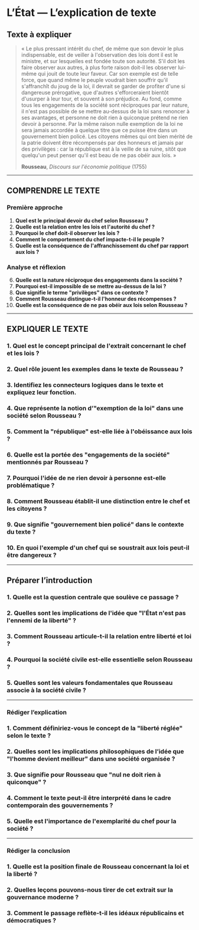 # L’État — L’explication de texte

## Texte à expliquer
> « Le plus pressant intérêt du chef, de même que son devoir le plus indispensable, est de veiller à l'observation des lois dont il est le ministre, et sur lesquelles est fondée toute son autorité. S'il doit les faire observer aux autres, à plus forte raison doit-il les observer lui-même qui jouit de toute leur faveur. Car son exemple est de telle force, que quand même le peuple voudrait bien souffrir qu'il s'affranchît du joug de la loi, il devrait se garder de profiter d'une si dangereuse prérogative, que d'autres s'efforceraient bientôt d'usurper à leur tour, et souvent à son préjudice. Au fond, comme tous les engagements de la société sont réciproques par leur nature, il n'est pas possible de se mettre au-dessus de la loi sans renoncer à ses avantages, et personne ne doit rien à quiconque prétend ne rien devoir à personne. Par la même raison nulle exemption de la loi ne sera jamais accordée à quelque titre que ce puisse être dans un gouvernement bien policé. Les citoyens mêmes qui ont bien mérité de la patrie doivent être récompensés par des honneurs et jamais par des privilèges : car la république est à la veille de sa ruine, sitôt que quelqu'un peut penser qu'il est beau de ne pas obéir aux lois. »
>
> **Rousseau**, *Discours sur l'économie politique* (1755)

---

## COMPRENDRE LE TEXTE

### Première approche

1. **Quel est le principal devoir du chef selon Rousseau ?**
2. **Quelle est la relation entre les lois et l'autorité du chef ?**
3. **Pourquoi le chef doit-il observer les lois ?**
4. **Comment le comportement du chef impacte-t-il le peuple ?**
5. **Quelle est la conséquence de l'affranchissement du chef par rapport aux lois ?**

### Analyse et réflexion

6. **Quelle est la nature réciproque des engagements dans la société ?**
7. **Pourquoi est-il impossible de se mettre au-dessus de la loi ?**
8. **Que signifie le terme "privilèges" dans ce contexte ?**
9. **Comment Rousseau distingue-t-il l'honneur des récompenses ?**
10. **Quelle est la conséquence de ne pas obéir aux lois selon Rousseau ?**

---

## EXPLIQUER LE TEXTE

### 1. Quel est le concept principal de l'extrait concernant le chef et les lois ?

### 2. Quel rôle jouent les exemples dans le texte de Rousseau ?

### 3. Identifiez les connecteurs logiques dans le texte et expliquez leur fonction.

### 4. Que représente la notion d’"exemption de la loi" dans une société selon Rousseau ?

### 5. Comment la "république" est-elle liée à l'obéissance aux lois ?

### 6. Quelle est la portée des "engagements de la société" mentionnés par Rousseau ?

### 7. Pourquoi l'idée de ne rien devoir à personne est-elle problématique ?

### 8. Comment Rousseau établit-il une distinction entre le chef et les citoyens ?

### 9. Que signifie "gouvernement bien policé" dans le contexte du texte ?

### 10. En quoi l'exemple d'un chef qui se soustrait aux lois peut-il être dangereux ?

---

## Préparer l’introduction

### 1. Quelle est la question centrale que soulève ce passage ?

### 2. Quelles sont les implications de l'idée que "l'État n'est pas l'ennemi de la liberté" ?

### 3. Comment Rousseau articule-t-il la relation entre liberté et loi ?

### 4. Pourquoi la société civile est-elle essentielle selon Rousseau ?

### 5. Quelles sont les valeurs fondamentales que Rousseau associe à la société civile ?

---

### Rédiger l’explication

### 1. Comment définiriez-vous le concept de la "liberté réglée" selon le texte ?

### 2. Quelles sont les implications philosophiques de l’idée que "l'homme devient meilleur" dans une société organisée ?

### 3. Que signifie pour Rousseau que "nul ne doit rien à quiconque" ?

### 4. Comment le texte peut-il être interprété dans le cadre contemporain des gouvernements ?

### 5. Quelle est l'importance de l'exemplarité du chef pour la société ?

---

### Rédiger la conclusion

### 1. Quelle est la position finale de Rousseau concernant la loi et la liberté ?

### 2. Quelles leçons pouvons-nous tirer de cet extrait sur la gouvernance moderne ?

### 3. Comment le passage reflète-t-il les idéaux républicains et démocratiques ?
